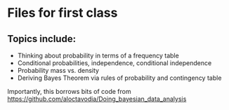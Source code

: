# Files for first class

## Topics include: 
- Thinking about probability in terms of a frequency table
- Conditional probabilities, independence, conditional independence
- Probability mass vs. density
- Deriving Bayes Theorem via rules of probability and contingency table


Importantly, this borrows bits of code from https://github.com/aloctavodia/Doing_bayesian_data_analysis

